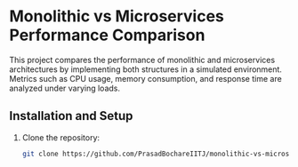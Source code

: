# Monolithic vs Microservices Performance Comparison

This project compares the performance of monolithic and microservices architectures by implementing both structures in a simulated environment. Metrics such as CPU usage, memory consumption, and response time are analyzed under varying loads.

## Installation and Setup

1. Clone the repository:
   ```bash
   git clone https://github.com/PrasadBochareIITJ/monolithic-vs-microservices-comparison.git
